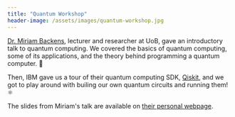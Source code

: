 ```yaml
---
title: "Quantum Workshop"
header-image: /assets/images/quantum-workshop.jpg
---
```


[Dr. Miriam Backens](https://www.cs.bham.ac.uk/~backensm/), lecturer and researcher at UoB, gave an introductory talk 
to quantum computing. We covered the basics of quantum computing, some of its applications, and the theory behind 
programming a quantum computer. 🤯

Then, IBM gave us a tour of their quantum computing SDK, [Qiskit](https://qiskit.org/), and we got to play around 
with builing our own quantum circuits and running them! ⚛️  

The slides from Miriam's talk are available on
[their personal webpage](https://www.cs.bham.ac.uk/~backensm/intro_to_QC_2022.pdf).
